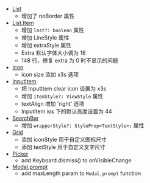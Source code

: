 - [List](./components/list/index.tsx)
  - 增加了 noBorder 属性
- [List.Item](./components/list/ListItem.tsx)
  - 增加 `last?: boolean` 属性
  - 增加 LineStyle 属性
  - 增加 extraStyle 属性
  - Extra 默认字体大小调为 16
  - 148 行，修复 extra 为 0 时不显示的问题
- [Icon](./components/icon/index.tsx)
  - icon size 添加 x3s 选项
- [InputItem](./components/input-item/index.tsx)
  - 把 InputItem clear icon 设置为 x3s
  - 增加 `itemStyle?: ViewStyle` 属性
  - textAlign 增加 'right' 选项
  - InputItem ios 下的默认高度设置为 44
- [SearchBar](./components/search-bar/index.tsx)
  - 增加 `wrapperStyle?: StyleProp<TextStyle>;` 属性
- [Grid](./components/grid/index.tsx)
  - 添加 iconStyle 用于自定义图标尺寸
  - 添加 textStyle 用于自定义文字尺寸
- [Picker](./components/picker/index.tsx)
  - add Keyboard.dismiss() to onVisibleChange
- [Modal.prompt](./components/modal/prompt.tsx)
  - add maxLength param to `Modal.prompt` function
